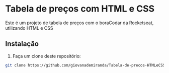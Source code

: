 # Tabela de preços com HTML e CSS

Este é um projeto de tabela de preços com o boraCodar da Rocketseat, utilizando HTML e CSS

## Instalação

1. Faça um clone deste repositório:

```bash
git clone https://github.com/giovanademiranda/Tabela-de-precos-HTMLeCSS
